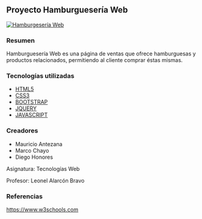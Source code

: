 ## Proyecto Hamburguesería Web
[![Hamburgesería Web](https://i.postimg.cc/B6KJrt5v/imagen-2022-07-15-062834055.png "Hamburgesería Web")](https://i.postimg.cc/B6KJrt5v/imagen-2022-07-15-062834055.png "Hamburgesería Web")

### Resumen
Hamburguesería Web es una página de ventas que ofrece hamburguesas y productos relacionados, permitiendo al cliente comprar éstas mismas.

### Tecnologías utilizadas
- [HTML5](https://www.w3.org/TR/html5/ "HTML5")
- [CSS3](https://www.w3.org/Style/CSS/ "CSS3")
- [BOOTSTRAP](https://getbootstrap.com "BOOTSTRAP")
- [JQUERY](https://jquery.com "JQUERY")
- [ JAVASCRIPT](https://developer.mozilla.org/es/docs/Web/JavaScript " JAVASCRIPT")

### Creadores
- Mauricio Antezana 
- Marco Chayo
- Diego Honores

Asignatura: Tecnologías Web

Profesor: Leonel Alarcón Bravo

### Referencias
https://www.w3schools.com
